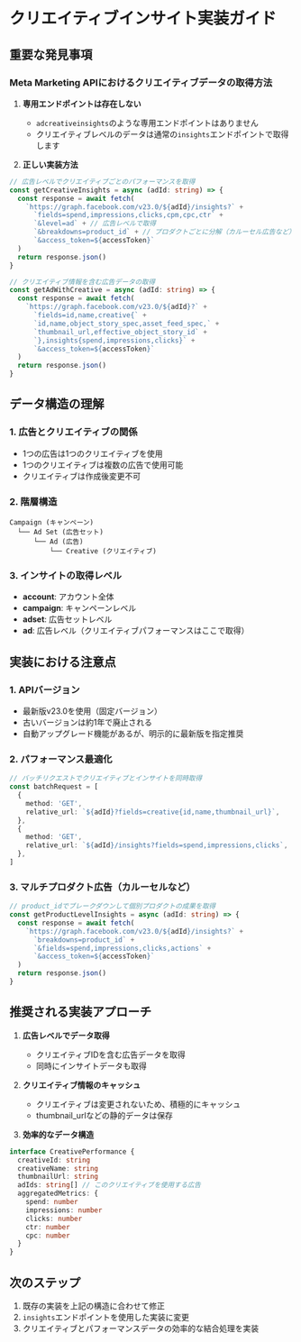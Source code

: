 # クリエイティブインサイト実装ガイド

## 重要な発見事項

### Meta Marketing APIにおけるクリエイティブデータの取得方法

1. **専用エンドポイントは存在しない**
   - `adcreativeinsights`のような専用エンドポイントはありません
   - クリエイティブレベルのデータは通常の`insights`エンドポイントで取得します

2. **正しい実装方法**

```typescript
// 広告レベルでクリエイティブごとのパフォーマンスを取得
const getCreativeInsights = async (adId: string) => {
  const response = await fetch(
    `https://graph.facebook.com/v23.0/${adId}/insights?` +
      `fields=spend,impressions,clicks,cpm,cpc,ctr` +
      `&level=ad` + // 広告レベルで取得
      `&breakdowns=product_id` + // プロダクトごとに分解（カルーセル広告など）
      `&access_token=${accessToken}`
  )
  return response.json()
}

// クリエイティブ情報を含む広告データの取得
const getAdWithCreative = async (adId: string) => {
  const response = await fetch(
    `https://graph.facebook.com/v23.0/${adId}?` +
      `fields=id,name,creative{` +
      `id,name,object_story_spec,asset_feed_spec,` +
      `thumbnail_url,effective_object_story_id` +
      `},insights{spend,impressions,clicks}` +
      `&access_token=${accessToken}`
  )
  return response.json()
}
```

## データ構造の理解

### 1. 広告とクリエイティブの関係

- 1つの広告は1つのクリエイティブを使用
- 1つのクリエイティブは複数の広告で使用可能
- クリエイティブは作成後変更不可

### 2. 階層構造

```
Campaign (キャンペーン)
  └── Ad Set (広告セット)
      └── Ad (広告)
          └── Creative (クリエイティブ)
```

### 3. インサイトの取得レベル

- **account**: アカウント全体
- **campaign**: キャンペーンレベル
- **adset**: 広告セットレベル
- **ad**: 広告レベル（クリエイティブパフォーマンスはここで取得）

## 実装における注意点

### 1. APIバージョン

- 最新版v23.0を使用（固定バージョン）
- 古いバージョンは約1年で廃止される
- 自動アップグレード機能があるが、明示的に最新版を指定推奨

### 2. パフォーマンス最適化

```typescript
// バッチリクエストでクリエイティブとインサイトを同時取得
const batchRequest = [
  {
    method: 'GET',
    relative_url: `${adId}?fields=creative{id,name,thumbnail_url}`,
  },
  {
    method: 'GET',
    relative_url: `${adId}/insights?fields=spend,impressions,clicks`,
  },
]
```

### 3. マルチプロダクト広告（カルーセルなど）

```typescript
// product_idでブレークダウンして個別プロダクトの成果を取得
const getProductLevelInsights = async (adId: string) => {
  const response = await fetch(
    `https://graph.facebook.com/v23.0/${adId}/insights?` +
      `breakdowns=product_id` +
      `&fields=spend,impressions,clicks,actions` +
      `&access_token=${accessToken}`
  )
  return response.json()
}
```

## 推奨される実装アプローチ

1. **広告レベルでデータ取得**
   - クリエイティブIDを含む広告データを取得
   - 同時にインサイトデータも取得

2. **クリエイティブ情報のキャッシュ**
   - クリエイティブは変更されないため、積極的にキャッシュ
   - thumbnail_urlなどの静的データは保存

3. **効率的なデータ構造**

```typescript
interface CreativePerformance {
  creativeId: string
  creativeName: string
  thumbnailUrl: string
  adIds: string[] // このクリエイティブを使用する広告
  aggregatedMetrics: {
    spend: number
    impressions: number
    clicks: number
    ctr: number
    cpc: number
  }
}
```

## 次のステップ

1. 既存の実装を上記の構造に合わせて修正
2. `insights`エンドポイントを使用した実装に変更
3. クリエイティブとパフォーマンスデータの効率的な結合処理を実装
